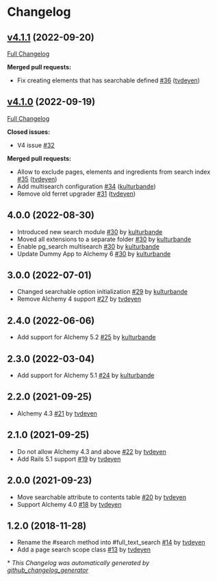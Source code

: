 # Changelog

## [v4.1.1](https://github.com/AlchemyCMS/alchemy-pg_search/tree/v4.1.1) (2022-09-20)

[Full Changelog](https://github.com/AlchemyCMS/alchemy-pg_search/compare/v4.1.0...v4.1.1)

**Merged pull requests:**

- Fix creating elements that has searchable defined [\#36](https://github.com/AlchemyCMS/alchemy-pg_search/pull/36) ([tvdeyen](https://github.com/tvdeyen))

## [v4.1.0](https://github.com/AlchemyCMS/alchemy-pg_search/tree/v4.1.0) (2022-09-19)

[Full Changelog](https://github.com/AlchemyCMS/alchemy-pg_search/compare/v4.0.0...v4.1.0)

**Closed issues:**

- V4 issue [\#32](https://github.com/AlchemyCMS/alchemy-pg_search/issues/32)

**Merged pull requests:**

- Allow to exclude pages, elements and ingredients from search index [\#35](https://github.com/AlchemyCMS/alchemy-pg_search/pull/35) ([tvdeyen](https://github.com/tvdeyen))
- Add multisearch configuration [\#34](https://github.com/AlchemyCMS/alchemy-pg_search/pull/34) ([kulturbande](https://github.com/kulturbande))
- Remove old ferret upgrader [\#31](https://github.com/AlchemyCMS/alchemy-pg_search/pull/31) ([tvdeyen](https://github.com/tvdeyen))

## 4.0.0 (2022-08-30)

- Introduced new search module [#30](https://github.com/AlchemyCMS/alchemy-pg_search/pull/30) by [kulturbande](https://github.com/kulturbande)
- Moved all extensions to a separate folder [#30](https://github.com/AlchemyCMS/alchemy-pg_search/pull/30) by [kulturbande](https://github.com/kulturbande)
- Enable pg_search multisearch [#30](https://github.com/AlchemyCMS/alchemy-pg_search/pull/30) by [kulturbande](https://github.com/kulturbande)
- Update Dummy App to Alchemy 6 [#30](https://github.com/AlchemyCMS/alchemy-pg_search/pull/30) by [kulturbande](https://github.com/kulturbande)

## 3.0.0 (2022-07-01)

- Changed searchable option initialization [#29](https://github.com/AlchemyCMS/alchemy-pg_search/pull/29) by [kulturbande](https://github.com/kulturbande)
- Remove Alchemy 4 support [#27](https://github.com/AlchemyCMS/alchemy-pg_search/pull/27) by [tvdeyen](https://github.com/tvdeyen)

## 2.4.0 (2022-06-06)

- Add support for Alchemy 5.2 [#25](https://github.com/AlchemyCMS/alchemy-pg_search/pull/25) by [kulturbande](https://github.com/kulturbande)

## 2.3.0 (2022-03-04)

- Add support for Alchemy 5.1 [#24](https://github.com/AlchemyCMS/alchemy-pg_search/pull/24) by [kulturbande](https://github.com/kulturbande)

## 2.2.0 (2021-09-25)

- Alchemy 4.3 [#21](https://github.com/AlchemyCMS/alchemy-pg_search/pull/21) by [tvdeyen](https://github.com/tvdeyen)

## 2.1.0 (2021-09-25)

- Do not allow Alchemy 4.3 and above [#22](https://github.com/AlchemyCMS/alchemy-pg_search/pull/22) by [tvdeyen](https://github.com/tvdeyen)
- Add Rails 5.1 support [#19](https://github.com/AlchemyCMS/alchemy-pg_search/pull/19) by [tvdeyen](https://github.com/tvdeyen)

## 2.0.0 (2021-09-23)

- Move searchable attribute to contents table [#20](https://github.com/AlchemyCMS/alchemy-pg_search/pull/20) by [tvdeyen](https://github.com/tvdeyen)
- Support Alchemy 4.0 [#18](https://github.com/AlchemyCMS/alchemy-pg_search/pull/18) by [tvdeyen](https://github.com/tvdeyen)

## 1.2.0 (2018-11-28)

- Rename the #search method into #full_text_search [#14](https://github.com/AlchemyCMS/alchemy-pg_search/pull/14) by [tvdeyen](https://github.com/tvdeyen)
- Add a page search scope class [#13](https://github.com/AlchemyCMS/alchemy-pg_search/pull/13) by [tvdeyen](https://github.com/tvdeyen)


\* *This Changelog was automatically generated by [github_changelog_generator](https://github.com/github-changelog-generator/github-changelog-generator)*
